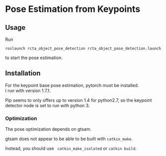 # Pose Estimation from Keypoints

## Usage
Run 

```
roslaunch rcta_object_pose_detection rcta_object_pose_detection.launch
```
to start the pose estimation.

## Installation
For the keypoint base pose estimation, pytorch must be installed.  
I run with version 1.7.1.

Pip seems to only offers up to version 1.4 for python2.7, so the keypoint detector node is set to run with python 3.

### Optimization
The pose optimization depends on gtsam.  

gtsam does not appear to be able to be built with ```catkin_make```.

Instead, you should use ``` catkin_make_isolated``` or ```catkin build```.

